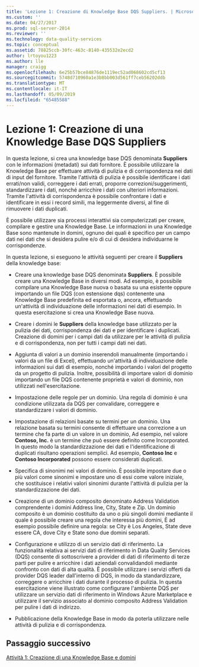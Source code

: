```yaml
---
title: 'Lezione 1: Creazione di Knowledge Base DQS Suppliers. | Microsoft Docs'
ms.custom: ''
ms.date: 04/27/2017
ms.prod: sql-server-2014
ms.reviewer: ''
ms.technology: data-quality-services
ms.topic: conceptual
ms.assetid: 78825ccb-30fc-463c-8140-435532e2ecd2
author: lrtoyou1223
ms.author: lle
manager: craigg
ms.openlocfilehash: 6e25b57bce84876de1119ec52ad068602cd5cf13
ms.sourcegitcommit: 5748d710960a1e3b8bb003d561ff7ceb56202ddb
ms.translationtype: MT
ms.contentlocale: it-IT
ms.lasthandoff: 05/09/2019
ms.locfileid: "65485588"
---
```

# <a name="lesson-1-creating-the-suppliers-dqs-knowledge-base"></a>Lezione 1: Creazione di una Knowledge Base DQS Suppliers
  In questa lezione, si crea una knowledge base DQS denominata **Suppliers** con le informazioni (metadati) sui dati fornitore. È possibile utilizzare la Knowledge Base per effettuare attività di pulizia e di corrispondenza nei dati di input del fornitore. Tramite l'attività di pulizia è possibile identificare i dati errati/non validi, correggere i dati errati, proporre correzioni/suggerimenti, standardizzare i dati, nonché arricchire i dati con ulteriori informazioni. Tramite l'attività di corrispondenza è possibile confrontare i dati e identificare in essi i record simili, ma leggermente diversi, al fine di rimuovere i dati duplicati.  
  
 È possibile utilizzare sia processi interattivi sia computerizzati per creare, compilare e gestire una Knowledge Base. Le informazioni in una Knowledge Base sono mantenute in domini, ognuno dei quali è specifico per un campo dati nei dati che si desidera pulire e/o di cui di desidera individuarne le corrispondenze.  
  
 In questa lezione, si eseguono le attività seguenti per creare il **Suppliers** della knowledge base:  
  
-   Creare una knowledge base DQS denominata **Suppliers**. È possibile creare una Knowledge Base in diversi modi. Ad esempio, è possibile compilare una Knowledge Base nuova o basata su una esistente oppure importando un file DQS (con estensione dqs) contenente una Knowledge Base predefinita ed esportata o, ancora, effettuando un'attività di individuazione delle informazioni nei dati di esempio. In questa esercitazione si crea una Knowledge Base nuova.  
  
-   Creare i domini le **Suppliers** della knowledge base utilizzato per la pulizia dei dati, corrispondenza dei dati e per identificare i duplicati. Creazione di domini per i campi dati da utilizzare per le attività di pulizia e di corrispondenza, non per tutti i campi dati nei dati.  
  
-   Aggiunta di valori a un dominio inserendoli manualmente (importando i valori da un file di Excel), effettuando un'attività di individuazione delle informazioni sui dati di esempio, nonché importando i valori del progetto da un progetto di pulizia. Inoltre, possibilità di importare valori di dominio importando un file DQS contenente proprietà e valori di dominio, non utilizzati nell'esercitazione.  
  
-   Impostazione delle regole per un dominio. Una regola di dominio è una condizione utilizzata da DQS per convalidare, correggere e standardizzare i valori di dominio.  
  
-   Impostazione di relazioni basate su termini per un dominio. Una relazione basata su termini consente di effettuare una correzione a un termine che fa parte di un valore in un dominio, Ad esempio, nel valore **Contoso, Inc.** è un termine che può essere definito come Incorporated. In questo modo la standardizzazione dei dati e l'identificazione di duplicati risultano operazioni semplici. Ad esempio, **Contoso Inc** e **Contoso Incorporated** possono essere considerati duplicati.  
  
-   Specifica di sinonimi nei valori di dominio. È possibile impostare due o più valori come sinonimi e impostare uno di essi come valore iniziale, che sostituisce i relativi valori sinonimi durante l'attività di pulizia per la standardizzazione dei dati.  
  
-   Creazione di un dominio composito denominato Address Validation comprendente i domini Address line, City, State e Zip. Un dominio composito è un dominio costituito da uno o più singoli domini mediante il quale è possibile creare una regola che interessa più domini, È ad esempio possibile definire una regola: se City è Los Angeles, State deve essere CA, dove City e State sono due domini separati.  
  
-   Configurazione e utilizzo di un servizio dati di riferimento. La funzionalità relativa ai servizi dati di riferimento in Data Quality Services (DQS) consente di sottoscrivere a provider di dati di riferimento di terze parti per pulire e arricchire i dati aziendali convalidandoli mediante confronto con dati di alta qualità. È possibile utilizzare i servizi offerti da provider DQS leader dall'interno di DQS, in modo da standardizzare, correggere o arricchire i dati durante il processo di pulizia. In questa esercitazione viene illustrato come configurare l'ambiente DQS per utilizzare un servizio dati di riferimento in Windows Azure Marketplace e utilizzare il servizio associato al dominio composito Address Validation per pulire i dati di indirizzo.  
  
-   Pubblicazione della Knowledge Base in modo da poterla utilizzare nelle attività di pulizia e di corrispondenza.  
  
## <a name="next-step"></a>Passaggio successivo  
 [Attività 1: Creazione di una Knowledge Base e domini](../../2014/tutorials/task-1-creating-a-knowledge-base-and-domains.md)  
  
  
